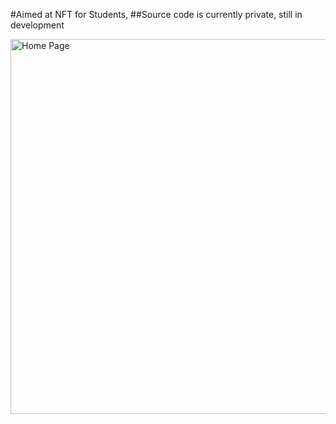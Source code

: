 #Aimed at NFT for Students,
##Source code is currently private, still in development


  <img src="https://github.com/ryan10projects/Nft_4_Students/blob/main/Home%20page.PNG" width="600" title="Home Page">

</p>
